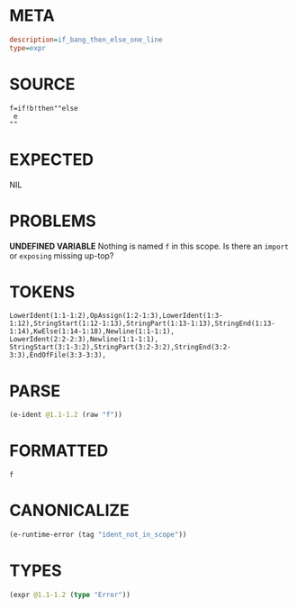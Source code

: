 # META
~~~ini
description=if_bang_then_else_one_line
type=expr
~~~
# SOURCE
~~~roc
f=if!b!then""else
 e
""
~~~
# EXPECTED
NIL
# PROBLEMS
**UNDEFINED VARIABLE**
Nothing is named `f` in this scope.
Is there an `import` or `exposing` missing up-top?

# TOKENS
~~~zig
LowerIdent(1:1-1:2),OpAssign(1:2-1:3),LowerIdent(1:3-1:12),StringStart(1:12-1:13),StringPart(1:13-1:13),StringEnd(1:13-1:14),KwElse(1:14-1:18),Newline(1:1-1:1),
LowerIdent(2:2-2:3),Newline(1:1-1:1),
StringStart(3:1-3:2),StringPart(3:2-3:2),StringEnd(3:2-3:3),EndOfFile(3:3-3:3),
~~~
# PARSE
~~~clojure
(e-ident @1.1-1.2 (raw "f"))
~~~
# FORMATTED
~~~roc
f
~~~
# CANONICALIZE
~~~clojure
(e-runtime-error (tag "ident_not_in_scope"))
~~~
# TYPES
~~~clojure
(expr @1.1-1.2 (type "Error"))
~~~
